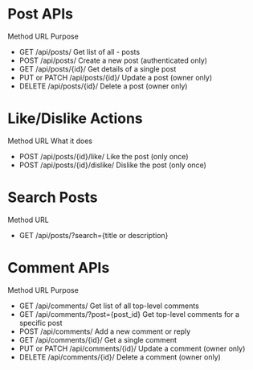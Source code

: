 # Post APIs

  Method      	   URL	             Purpose
- GET	          /api/posts/	     Get list of all - posts
- POST	          /api/posts/	     Create a new post (authenticated only)
- GET	          /api/posts/{id}/   Get details of a single post
- PUT or PATCH    /api/posts/{id}/	 Update a post (owner only)
- DELETE	      /api/posts/{id}/	 Delete a post (owner only)

#  Like/Dislike Actions

  Method	  URL	                     What it does
- POST	     /api/posts/{id}/like/	     Like the post (only once)
- POST	     /api/posts/{id}/dislike/	 Dislike the post (only once)

# Search Posts
    
Method	       URL	                                             
- GET	       /api/posts/?search={title or description}  

# Comment APIs

  Method	    URL	                            Purpose
- GET	        /api/comments/	                Get list of all top-level comments
- GET	        /api/comments/?post={post_id}	Get top-level comments for a specific post
- POST	        /api/comments/	                Add a new comment or reply
- GET	        /api/comments/{id}/	            Get a single comment
- PUT or PATCH	/api/comments/{id}/	            Update a comment (owner only)
- DELETE        /api/comments/{id}/	            Delete a comment (owner only)


